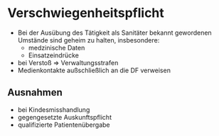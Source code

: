 # Verschwiegenheitspflicht
+ Bei der Ausübung des Tätigkeit als Sanitäter bekannt gewordenen Umstände sind geheim zu halten, insbesondere:
  + medzinische Daten
  + Einsatzeindrücke
+ bei Verstoß => Verwaltungsstrafen
+ Medienkontakte außschließlich an die DF verweisen

## Ausnahmen
+ bei Kindesmisshandlung
+ gegengesetzte Auskunftspflicht
+ qualifizierte Patientenübergabe